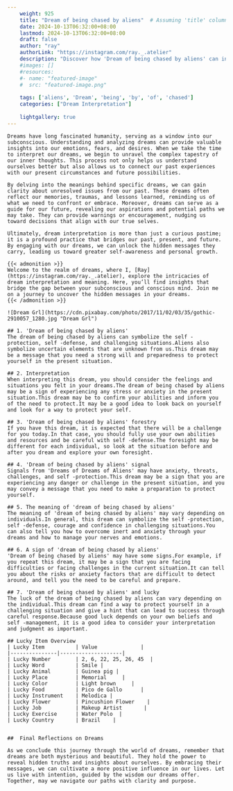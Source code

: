 ```yaml
---
    weight: 925
    title: "Dream of being chased by aliens"  # Assuming 'title' column exists
    date: 2024-10-13T06:32:00+08:00
    lastmod: 2024-10-13T06:32:00+08:00
    draft: false
    author: "ray"
    authorLink: "https://instagram.com/ray._.atelier"
    description: "Discover how 'Dream of being chased by aliens' can interpret your future and uncover its significant meanings in your life."
    #images: []
    #resources:
    #- name: "featured-image"
    #  src: "featured-image.png"
    
    tags: ['aliens', 'Dream', 'being', 'by', 'of', 'chased']
    categories: ["Dream Interpretation"]
    
    lightgallery: true
---
```

    
    Dreams have long fascinated humanity, serving as a window into our subconscious. Understanding and analyzing dreams can provide valuable insights into our emotions, fears, and desires. When we take the time to interpret our dreams, we begin to unravel the complex tapestry of our inner thoughts. This process not only helps us understand ourselves better but also allows us to connect our past experiences with our present circumstances and future possibilities.
    
    By delving into the meanings behind specific dreams, we can gain clarity about unresolved issues from our past. These dreams often reflect our memories, traumas, and lessons learned, reminding us of what we need to confront or embrace. Moreover, dreams can serve as a guide for our future, revealing our aspirations and potential paths we may take. They can provide warnings or encouragement, nudging us toward decisions that align with our true selves.
    
    Ultimately, dream interpretation is more than just a curious pastime; it is a profound practice that bridges our past, present, and future. By engaging with our dreams, we can unlock the hidden messages they carry, leading us toward greater self-awareness and personal growth.
    
    {{< admonition >}}
    Welcome to the realm of dreams, where I, [Ray](https://instagram.com/ray._.atelier), explore the intricacies of dream interpretation and meaning. Here, you’ll find insights that bridge the gap between your subconscious and conscious mind. Join me on a journey to uncover the hidden messages in your dreams.
    {{< /admonition >}}
    
    ![Dream Grl](https://cdn.pixabay.com/photo/2017/11/02/03/35/gothic-2910057_1280.jpg "Dream Grl")
    
    ## 1. 'Dream of being chased by aliens'
    The dream of being chased by aliens can symbolize the self -protection, self -defense, and challenging situations.Aliens also symbolize uncertain elements that are unknown from us.This dream may be a message that you need a strong will and preparedness to protect yourself in the present situation.
    
    ## 2. Interpretation
    When interpreting this dream, you should consider the feelings and situations you felt in your dreams.The dream of being chased by aliens may be a sign of experiencing any stress or anxiety in the present situation.This dream may be to confirm your abilities and inform you of the need to protect.It may be a good idea to look back on yourself and look for a way to protect your self.
    
    ## 3. 'Dream of being chased by aliens' forestry
    If you have this dream, it is expected that there will be a challenge for you today.In that case, you should fully use your own abilities and resources and be careful with self -defense.The foresight may be different for each individual, so look at the situation before and after you dream and explore your own foresight.
    
    ## 4. 'Dream of being chased by aliens' signal
    Signals from 'Dreams of Dreams of Aliens' may have anxiety, threats, challenges, and self -protection.This dream may be a sign that you are experiencing any danger or challenge in the present situation, and you may convey a message that you need to make a preparation to protect yourself.
    
    ## 5. The meaning of 'dream of being chased by aliens'
    The meaning of 'dream of being chased by aliens' may vary depending on individuals.In general, this dream can symbolize the self -protection, self -defense, courage and confidence in challenging situations.You can also tell you how to overcome inert and anxiety through your dreams and how to manage your nerves and emotions.
    
    ## 6. A sign of 'dream of being chased by aliens'
    'Dream of being chased by aliens' may have some signs.For example, if you repeat this dream, it may be a sign that you are facing difficulties or facing challenges in the current situation.It can tell you about the risks or anxiety factors that are difficult to detect around, and tell you the need to be careful and prepare.
    
    ## 7. 'Dream of being chased by aliens' and lucky
    The luck of the dream of being chased by aliens can vary depending on the individual.This dream can find a way to protect yourself in a challenging situation and give a hint that can lead to success through careful response.Because good luck depends on your own beliefs and self -management, it is a good idea to consider your interpretation and judgment as important.
    
    ## Lucky Item Overview
    | Lucky Item          | Value              |
    |---------------|--------------------|
    | Lucky Number        | 2, 6, 22, 25, 26, 45  |
    | Lucky Word          | Smile |
    | Lucky Animal        | Guinea pig |
    | Lucky Place         | Memorial     |
    | Lucky Color         | Light brown     |
    | Lucky Food          | Pico de Gallo      |
    | Lucky Instrument    | Melodica |
    | Lucky Flower        | Pincushion Flower    |
    | Lucky Job           | Makeup Artist       |
    | Lucky Exercise      | Water Polo  |
    | Lucky Country       | Brazil    |
    
    
    ##  Final Reflections on Dreams
    
    As we conclude this journey through the world of dreams, remember that dreams are both mysterious and beautiful. They hold the power to reveal hidden truths and insights about ourselves. By embracing their messages, we can cultivate a more positive influence in our lives. Let us live with intention, guided by the wisdom our dreams offer. Together, may we navigate our paths with clarity and purpose.
    